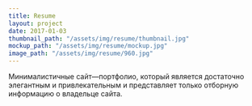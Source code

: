 ```yaml
---
title: Resume
layout: project
date: 2017-01-03
thumbnail_path: "/assets/img/resume/thumbnail.jpg"
mockup_path: "/assets/img/resume/mockup.jpg"
image_path: "/assets/img/resume/960.jpg"
---
```


Минималистичные сайт—портфолио, который является достаточно элегантным и привлекательным и представляет только отборную информацию о владельце сайта.   

